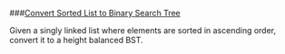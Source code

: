 ###[Convert Sorted List to Binary Search Tree](http://leetcode.com/onlinejudge#question_109) 

Given a singly linked list where elements are sorted in ascending order, convert it to a height balanced BST.